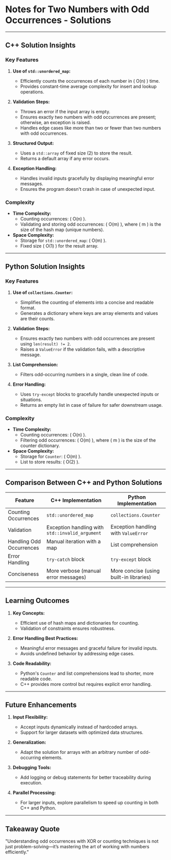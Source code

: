 # **Notes for Two Numbers with Odd Occurrences - Solutions**

---

## **C++ Solution Insights**

### **Key Features**
1. **Use of `std::unordered_map`:**
   - Efficiently counts the occurrences of each number in \( O(n) \) time.
   - Provides constant-time average complexity for insert and lookup operations.

2. **Validation Steps:**
   - Throws an error if the input array is empty.
   - Ensures exactly two numbers with odd occurrences are present; otherwise, an exception is raised.
   - Handles edge cases like more than two or fewer than two numbers with odd occurrences.

3. **Structured Output:**
   - Uses a `std::array` of fixed size (2) to store the result.
   - Returns a default array if any error occurs.

4. **Exception Handling:**
   - Handles invalid inputs gracefully by displaying meaningful error messages.
   - Ensures the program doesn't crash in case of unexpected input.

### **Complexity**
- **Time Complexity:**
  - Counting occurrences: \( O(n) \).
  - Validating and storing odd occurrences: \( O(m) \), where \( m \) is the size of the hash map (unique numbers).
- **Space Complexity:**
  - Storage for `std::unordered_map`: \( O(m) \).
  - Fixed size \( O(1) \) for the result array.

---

## **Python Solution Insights**

### **Key Features**
1. **Use of `collections.Counter`:**
   - Simplifies the counting of elements into a concise and readable format.
   - Generates a dictionary where keys are array elements and values are their counts.

2. **Validation Steps:**
   - Ensures exactly two numbers with odd occurrences are present using `len(result) != 2`.
   - Raises a `ValueError` if the validation fails, with a descriptive message.

3. **List Comprehension:**
   - Filters odd-occurring numbers in a single, clean line of code.

4. **Error Handling:**
   - Uses `try-except` blocks to gracefully handle unexpected inputs or situations.
   - Returns an empty list in case of failure for safer downstream usage.

### **Complexity**
- **Time Complexity:**
  - Counting occurrences: \( O(n) \).
  - Filtering odd occurrences: \( O(m) \), where \( m \) is the size of the counter dictionary.
- **Space Complexity:**
  - Storage for `Counter`: \( O(m) \).
  - List to store results: \( O(2) \).

---

## **Comparison Between C++ and Python Solutions**

| Feature                        | C++ Implementation                          | Python Implementation                 |
|--------------------------------|---------------------------------------------|----------------------------------------|
| Counting Occurrences           | `std::unordered_map`                        | `collections.Counter`                  |
| Validation                     | Exception handling with `std::invalid_argument` | Exception handling with `ValueError`   |
| Handling Odd Occurrences       | Manual iteration with a map                 | List comprehension                     |
| Error Handling                 | `try-catch` block                          | `try-except` block                     |
| Conciseness                    | More verbose (manual error messages)        | More concise (using built-in libraries) |

---

## **Learning Outcomes**

1. **Key Concepts:**
   - Efficient use of hash maps and dictionaries for counting.
   - Validation of constraints ensures robustness.

2. **Error Handling Best Practices:**
   - Meaningful error messages and graceful failure for invalid inputs.
   - Avoids undefined behavior by addressing edge cases.

3. **Code Readability:**
   - Python's `Counter` and list comprehensions lead to shorter, more readable code.
   - C++ provides more control but requires explicit error handling.

---

## **Future Enhancements**

1. **Input Flexibility:**
   - Accept inputs dynamically instead of hardcoded arrays.
   - Support for larger datasets with optimized data structures.

2. **Generalization:**
   - Adapt the solution for arrays with an arbitrary number of odd-occurring elements.

3. **Debugging Tools:**
   - Add logging or debug statements for better traceability during execution.

4. **Parallel Processing:**
   - For larger inputs, explore parallelism to speed up counting in both C++ and Python.

---

## **Takeaway Quote**
"Understanding odd occurrences with XOR or counting techniques is not just problem-solving—it’s mastering the art of working with numbers efficiently."